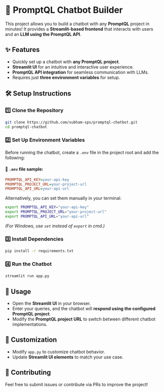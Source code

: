 
# 🚀 PromptQL Chatbot Builder  

This project allows you to build a chatbot with any **PromptQL** project in minutes! It provides a **Streamlit-based frontend** that interacts with users and an **LLM using the PromptQL API**.  

## ✨ Features  
- Quickly set up a chatbot with **any PromptQL project**.  
- **Streamlit UI** for an intuitive and interactive user experience.  
- **PromptQL API integration** for seamless communication with LLMs.  
- Requires just **three environment variables** for setup.  

## 🛠️ Setup Instructions  

### 1️⃣ **Clone the Repository**  
```sh
git clone https://github.com/subham-sps/promptql-chatbot.git
cd promptql-chatbot
```

### 2️⃣ **Set Up Environment Variables**  
Before running the chatbot, create a `.env` file in the project root and add the following:  

#### **📄 `.env` file sample:**  
```ini
PROMPTQL_API_KEY=your-api-key
PROMPTQL_PROJECT_URL=your-project-url
PROMPTQL_API_URL=your-api-url
```

Alternatively, you can set them manually in your terminal:  

```sh
export PROMPTQL_API_KEY="your-api-key"
export PROMPTQL_PROJECT_URL="your-project-url"
export PROMPTQL_API_URL="your-api-url"
```
*(For Windows, use `set` instead of `export` in cmd.)*  

### 3️⃣ **Install Dependencies**  
```sh
pip install -r requirements.txt
```

### 4️⃣ **Run the Chatbot**  
```sh
streamlit run app.py
```

## 🎯 Usage  
- Open the **Streamlit UI** in your browser.  
- Enter your queries, and the chatbot will **respond using the configured PromptQL project**.  
- Modify the **PromptQL project URL** to switch between different chatbot implementations.  

## 🔧 Customization  
- Modify `app.py` to customize chatbot behavior.  
- Update **Streamlit UI elements** to match your use case.  

## 📌 Contributing  
Feel free to submit issues or contribute via PRs to improve the project!  
